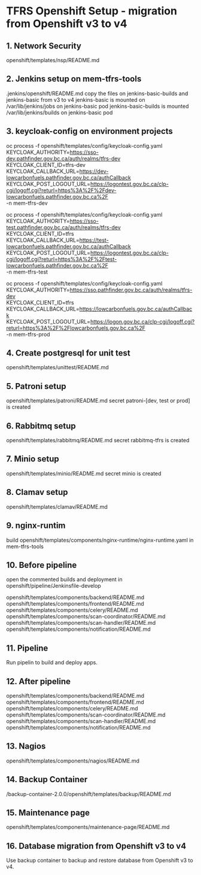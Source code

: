 
# TFRS Openshift Setup - migration from Openshift v3 to v4

## 1. Network Security
openshift/templates/nsp/README.md

## 2. Jenkins setup on mem-tfrs-tools

.jenkins/openshift/README.md
copy the files on jenkins-basic-builds and jenkins-basic from v3 to v4
    jenkins-basic is mounted on /var/lib/jenkins/jobs on jenkins-basic pod
    jenkins-basic-builds is mounted /var/lib/jenkins/builds on jenkins-basic pod

## 3. keycloak-config on environment projects

oc process -f openshift/templates/config/keycloak-config.yaml \
KEYCLOAK_AUTHORITY=https://sso-dev.pathfinder.gov.bc.ca/auth/realms/tfrs-dev \
KEYCLOAK_CLIENT_ID=tfrs-dev \
KEYCLOAK_CALLBACK_URL=https://dev-lowcarbonfuels.pathfinder.gov.bc.ca/authCallback \
KEYCLOAK_POST_LOGOUT_URL=https://logontest.gov.bc.ca/clp-cgi/logoff.cgi?returl=https%3A%2F%2Fdev-lowcarbonfuels.pathfinder.gov.bc.ca%2F \
-n mem-tfrs-dev

oc process -f openshift/templates/config/keycloak-config.yaml \
KEYCLOAK_AUTHORITY=https://sso-test.pathfinder.gov.bc.ca/auth/realms/tfrs-dev \
KEYCLOAK_CLIENT_ID=tfrs \
KEYCLOAK_CALLBACK_URL=https://test-lowcarbonfuels.pathfinder.gov.bc.ca/authCallback \
KEYCLOAK_POST_LOGOUT_URL=https://logontest.gov.bc.ca/clp-cgi/logoff.cgi?returl=https%3A%2F%2Ftest-lowcarbonfuels.pathfinder.gov.bc.ca%2F \
-n mem-tfrs-test

oc process -f openshift/templates/config/keycloak-config.yaml \
KEYCLOAK_AUTHORITY=https://sso.pathfinder.gov.bc.ca/auth/realms/tfrs-dev \
KEYCLOAK_CLIENT_ID=tfrs \
KEYCLOAK_CALLBACK_URL=https://lowcarbonfuels.gov.bc.ca/authCallback \
KEYCLOAK_POST_LOGOUT_URL=https://logon.gov.bc.ca/clp-cgi/logoff.cgi?returl=https%3A%2F%2Flowcarbonfuels.gov.bc.ca%2F \
-n mem-tfrs-prod

## 4. Create postgresql for unit test

openshift/templates/unittest/README.md

## 5. Patroni setup

openshift/templates/patroni/README.md
secret patroni-[dev, test or prod] is created

## 6. Rabbitmq setup

openshift/templates/rabbitmq/README.md
secret rabbitmq-tfrs is created

## 7. Minio setup

openshift/templates/minio/README.md
secret minio is created

## 8. Clamav setup

openshift/templates/clamav/README.md

## 9. nginx-runtim

build openshift/templates/components/nginx-runtime/nginx-runtime.yaml in mem-tfrs-tools

## 10. Before pipeline

open the commented builds and deployment in openshift/pipeline/Jenkinsfile-develop

openshift/templates/components/backend/README.md 
openshift/templates/components/frontend/README.md 
openshift/templates/components/celery/README.md
openshift/templates/components/scan-coordinator/README.md
openshift/templates/components/scan-handler/README.md
openshift/templates/components/notification/README.md

## 11. Pipeline

Run pipelin to build and deploy apps.

## 12. After pipeline 

openshift/templates/components/backend/README.md 
openshift/templates/components/frontend/README.md 
openshift/templates/components/celery/README.md
openshift/templates/components/scan-coordinator/README.md
openshift/templates/components/scan-handler/README.md
openshift/templates/components/notification/README.md

## 13. Nagios

openshift/templates/components/nagios/README.md

## 14. Backup Container

/backup-container-2.0.0/openshift/templates/backup/README.md

## 15. Maintenance page

openshift/templates/components/maintenance-page/README.md

## 16. Database migration from Openshift v3 to v4

Use backup container to backup and restore database from Openshift v3 to v4.  
